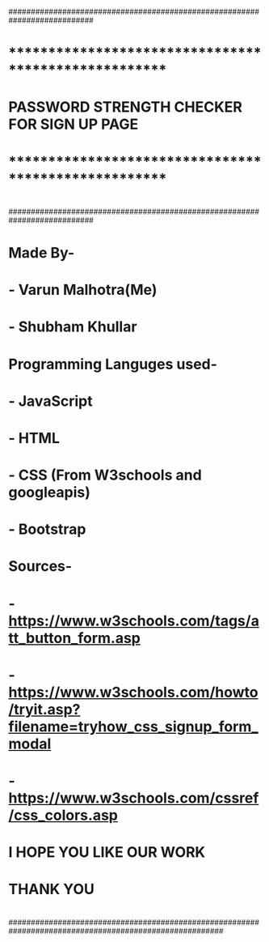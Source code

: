 
###########################################################################
#                                                                         #
#											          						          						        #
#			  ****************************************************			    		#
#			      PASSWORD STRENGTH CHECKER FOR SIGN UP PAGE			              #
#			  ****************************************************			        #
#											          										                      #
#											                                                    #
###########################################################################
#											          										                      #
#	Made By-										                                             #
#											          #
#		- Varun Malhotra(Me)								          #
#		- Shubham Khullar								          #
#											          #
#	Programming Languges used-					          			          #
#											          #
#		- JavaScript									          #
#		- HTML									          #
#		- CSS (From W3schools and googleapis)						          #
#		- Bootstrap									          #
#											          #
#	Sources-										          #
#											          #
#		- https://www.w3schools.com/tags/att_button_form.asp				                          #
#		- https://www.w3schools.com/howto/tryit.asp?filename=tryhow_css_signup_form_modal	                          #
#		- https://www.w3schools.com/cssref/css_colors.asp        				          	          #
#											          #
#											          #
#											          #
#				I HOPE YOU LIKE OUR WORK				          #
#					THANK YOU				       	          #
#											          #
#											          #
#											          #
#											          #
########################################################################################################				
